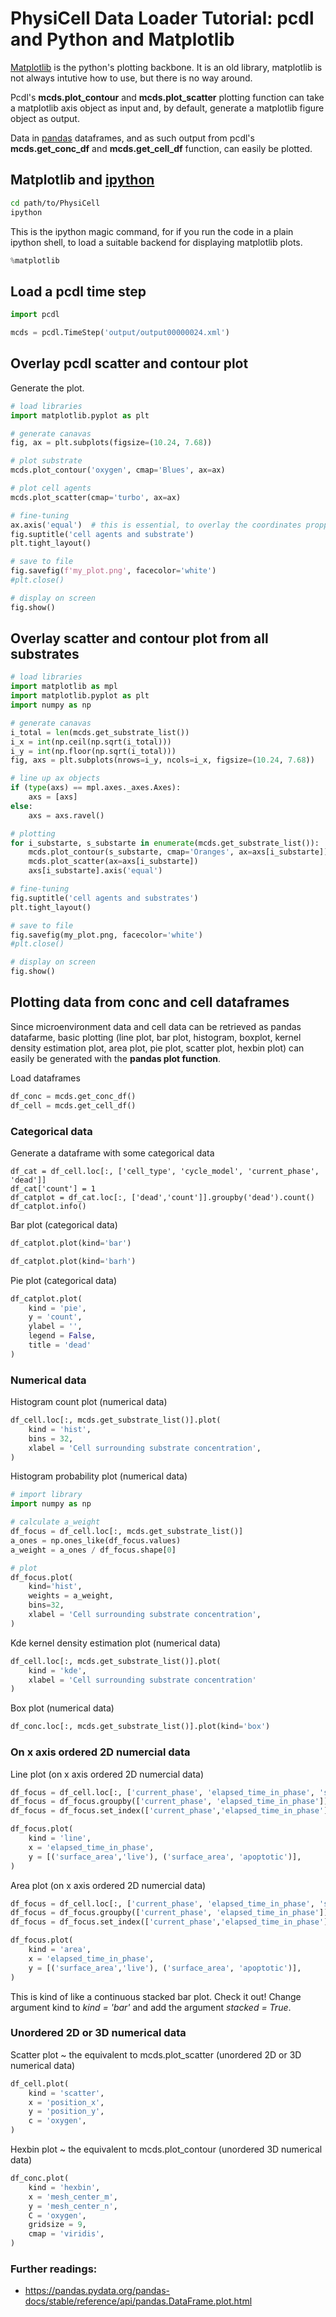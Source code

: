 # PhysiCell Data Loader Tutorial: pcdl and Python and Matplotlib

[Matplotlib](https://matplotlib.org/) is the python's plotting backbone.
It is an old library, matplotlib is not always intutive how to use, but there is no way around.

Pcdl's  **mcds.plot_contour** and **mcds.plot_scatter** plotting function
can take a matplotlib axis object as input
and, by default, generate a matplotlib figure object as output.

Data in [pandas]() dataframes,
and as such output from pcdl's **mcds.get_conc_df** and **mcds.get_cell_df** function,
can easily be plotted.


## Matplotlib and [ipython](https://en.wikipedia.org/wiki/IPython)

```bash
cd path/to/PhysiCell
ipython
```

This is the ipython magic command,
for if you run the code in a plain ipython shell,
to load a suitable backend for displaying matplotlib plots.

```python
%matplotlib
```


## Load a pcdl time step

```python
import pcdl

mcds = pcdl.TimeStep('output/output00000024.xml')
```


## Overlay pcdl scatter and contour plot


Generate the plot.

```python
# load libraries
import matplotlib.pyplot as plt

# generate canavas
fig, ax = plt.subplots(figsize=(10.24, 7.68))

# plot substrate
mcds.plot_contour('oxygen', cmap='Blues', ax=ax)

# plot cell agents
mcds.plot_scatter(cmap='turbo', ax=ax)

# fine-tuning
ax.axis('equal')  # this is essential, to overlay the coordinates propperly!
fig.suptitle('cell agents and substrate')
plt.tight_layout()

# save to file
fig.savefig(f'my_plot.png', facecolor='white')
#plt.close()

# display on screen
fig.show()
```


## Overlay scatter and contour plot from all substrates

```python
# load libraries
import matplotlib as mpl
import matplotlib.pyplot as plt
import numpy as np

# generate canavas
i_total = len(mcds.get_substrate_list())
i_x = int(np.ceil(np.sqrt(i_total)))
i_y = int(np.floor(np.sqrt(i_total)))
fig, axs = plt.subplots(nrows=i_y, ncols=i_x, figsize=(10.24, 7.68))

# line up ax objects
if (type(axs) == mpl.axes._axes.Axes):
    axs = [axs]
else:
    axs = axs.ravel()

# plotting
for i_substarte, s_substarte in enumerate(mcds.get_substrate_list()):
    mcds.plot_contour(s_substarte, cmap='Oranges', ax=axs[i_substarte])
    mcds.plot_scatter(ax=axs[i_substarte])
    axs[i_substarte].axis('equal')

# fine-tuning
fig.suptitle('cell agents and substrates')
plt.tight_layout()

# save to file
fig.savefig(my_plot.png, facecolor='white')
#plt.close()

# display on screen
fig.show()
```


## Plotting data from conc and cell dataframes

Since microenvironment data and cell data can be retrieved as pandas datafarme,
basic plotting (line plot, bar plot, histogram, boxplot, kernel density estimation plot, area plot, pie plot, scatter plot, hexbin plot)
can easily be generated with the **pandas plot function**.

Load dataframes

```python
df_conc = mcds.get_conc_df()
df_cell = mcds.get_cell_df()
```


### Categorical data

Generate a dataframe with some categorical data

<!-- bue 20240901: change to cell_type, as soon we have new unit test data -->
```pandas
df_cat = df_cell.loc[:, ['cell_type', 'cycle_model', 'current_phase', 'dead']]
df_cat['count'] = 1
df_catplot = df_cat.loc[:, ['dead','count']].groupby('dead').count()
df_catplot.info()
```

Bar plot (categorical data)

```python
df_catplot.plot(kind='bar')
```
```python
df_catplot.plot(kind='barh')
```


Pie plot (categorical data)

```python
df_catplot.plot(
    kind = 'pie',
    y = 'count',
    ylabel = '',
    legend = False,
    title = 'dead'
)
```


### Numerical data

Histogram count plot (numerical data)

```python
df_cell.loc[:, mcds.get_substrate_list()].plot(
    kind = 'hist',
    bins = 32,
    xlabel = 'Cell surrounding substrate concentration',
)
```

Histogram probability plot (numerical data)

```python
# import library
import numpy as np

# calculate a_weight
df_focus = df_cell.loc[:, mcds.get_substrate_list()]
a_ones = np.ones_like(df_focus.values)
a_weight = a_ones / df_focus.shape[0]

# plot
df_focus.plot(
    kind='hist',
    weights = a_weight,
    bins=32,
    xlabel = 'Cell surrounding substrate concentration',
)
```

Kde kernel density estimation plot (numerical data)

```python
df_cell.loc[:, mcds.get_substrate_list()].plot(
    kind = 'kde',
    xlabel = 'Cell surrounding substrate concentration'
)
```

Box plot (numerical data)

```python
df_conc.loc[:, mcds.get_substrate_list()].plot(kind='box')
```


### On x axis ordered 2D numercial data

Line plot (on x axis ordered 2D numercial data)

```python
df_focus = df_cell.loc[:, ['current_phase', 'elapsed_time_in_phase', 'surface_area']]
df_focus = df_focus.groupby(['current_phase', 'elapsed_time_in_phase']).mean().reset_index()
df_focus = df_focus.set_index(['current_phase','elapsed_time_in_phase']).unstack('current_phase').reset_index()

df_focus.plot(
    kind = 'line',
    x = 'elapsed_time_in_phase',
    y = [('surface_area','live'), ('surface_area', 'apoptotic')],
)
```

Area plot (on x axis ordered 2D numercial data)

```python
df_focus = df_cell.loc[:, ['current_phase', 'elapsed_time_in_phase', 'surface_area']]
df_focus = df_focus.groupby(['current_phase', 'elapsed_time_in_phase']).mean().reset_index()
df_focus = df_focus.set_index(['current_phase','elapsed_time_in_phase']).unstack('current_phase').reset_index()

df_focus.plot(
    kind = 'area',
    x = 'elapsed_time_in_phase',
    y = [('surface_area','live'), ('surface_area', 'apoptotic')],
)
```

This is kind of like a continuous stacked bar plot.
Check it out!
Change argument kind to *kind = 'bar'* and add the argument *stacked = True*.


### Unordered 2D or 3D numerical data

Scatter plot ~ the equivalent to mcds.plot\_scatter (unordered 2D or 3D numerical data)

```python
df_cell.plot(
    kind = 'scatter',
    x = 'position_x',
    y = 'position_y',
    c = 'oxygen',
)
```

Hexbin plot ~ the equivalent to mcds.plot\_contour (unordered 3D numerical data)

```python
df_conc.plot(
    kind = 'hexbin',
    x = 'mesh_center_m',
    y = 'mesh_center_n',
    C = 'oxygen',
    gridsize = 9,
    cmap = 'viridis',
)
```


### Further readings:

+ https://pandas.pydata.org/pandas-docs/stable/reference/api/pandas.DataFrame.plot.html

